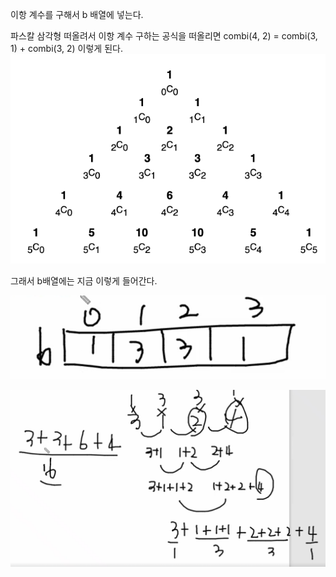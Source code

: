 이항 계수를 구해서 b 배열에 넣는다.

파스칼 삼각형 떠올려서 이항 계수 구하는 공식을 떠올리면
combi(4, 2) = combi(3, 1) + combi(3, 2) 이렇게 된다.
![img_4.png](img_4.png)

그래서 b배열에는 지금 이렇게 들어간다.

![img.png](img.png)


![img_3.png](img_3.png)

